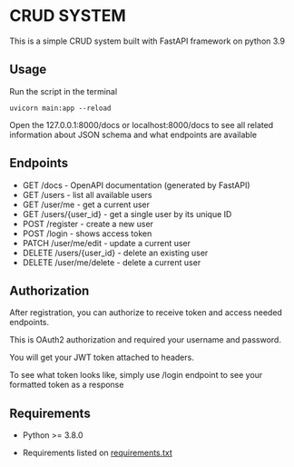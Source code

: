 # CRUD SYSTEM

This is a simple CRUD system built with FastAPI framework on python 3.9


## Usage

Run the script in the terminal

```shell script
uvicorn main:app --reload
```

Open the 127.0.0.1:8000/docs or localhost:8000/docs to see all related information about JSON schema and what endpoints are available


## Endpoints

* GET /docs - OpenAPI documentation (generated by FastAPI)
* GET /users - list all available users
* GET /user/me - get a current user
* GET /users/{user_id} - get a single user by its unique ID
* POST /register - create a new user
* POST /login - shows access token
* PATCH /user/me/edit - update a current user
* DELETE /users/{user_id} - delete an existing user
* DELETE /user/me/delete - delete a current user


## Authorization

After registration, you can authorize to receive token and access needed endpoints.

This is OAuth2 authorization and required your username and password.

You will get your JWT token attached to headers.

To see what token looks like, simply use /login endpoint to see your formatted token as a response

## Requirements

* Python >= 3.8.0

* Requirements listed on [requirements.txt](requirements.txt)
